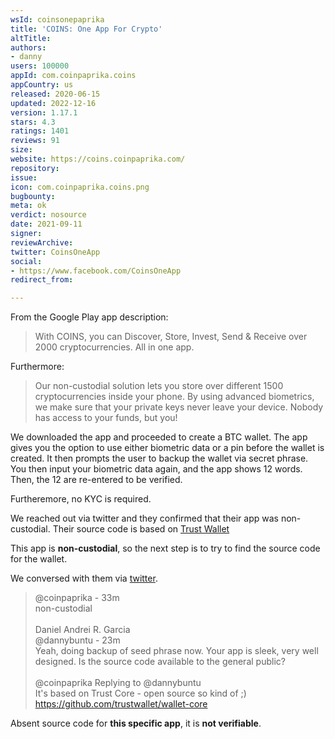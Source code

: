 ```yaml
---
wsId: coinsonepaprika
title: 'COINS: One App For Crypto'
altTitle: 
authors:
- danny
users: 100000
appId: com.coinpaprika.coins
appCountry: us
released: 2020-06-15
updated: 2022-12-16
version: 1.17.1
stars: 4.3
ratings: 1401
reviews: 91
size: 
website: https://coins.coinpaprika.com/
repository: 
issue: 
icon: com.coinpaprika.coins.png
bugbounty: 
meta: ok
verdict: nosource
date: 2021-09-11
signer: 
reviewArchive: 
twitter: CoinsOneApp
social:
- https://www.facebook.com/CoinsOneApp
redirect_from: 

---
```


From the Google Play app description: 

> With COINS, you can Discover, Store, Invest, Send & Receive over 2000 cryptocurrencies. All in one app. 

Furthermore:

> Our non-custodial solution lets you store over different 1500 cryptocurrencies inside your phone. By using advanced biometrics, we make sure that your private keys never leave your device. Nobody has access to your funds, but you!

We downloaded the app and proceeded to create a BTC wallet. The app gives you the option to use either biometric data or a pin before the wallet is created. It then prompts the user to backup the wallet via secret phrase. You then input your biometric data again, and the app shows 12 words. Then, the 12 are re-entered to be verified. 

Furtheremore, no KYC is required.

We reached out via twitter and they confirmed that their app was non-custodial. Their source code is based on [Trust Wallet](https://github.com/trustwallet/wallet-core)

This app is **non-custodial**, so the next step is to try to find the source code for the wallet. 

We conversed with them via [twitter](https://twitter.com/dannybuntu/status/1434825692944818193).

>@coinpaprika - 33m<br>
non-custodial<br><br>
Daniel Andrei R. Garcia<br>
@dannybuntu - 23m<br>
Yeah, doing backup of seed phrase now. Your app is sleek, very well designed. Is the source code available to the general public?<br><br>
@coinpaprika Replying to @dannybuntu<br>
It's based on Trust Core - open source so kind of ;)<br>
https://github.com/trustwallet/wallet-core

Absent source code for **this specific app**, it is **not verifiable**.

